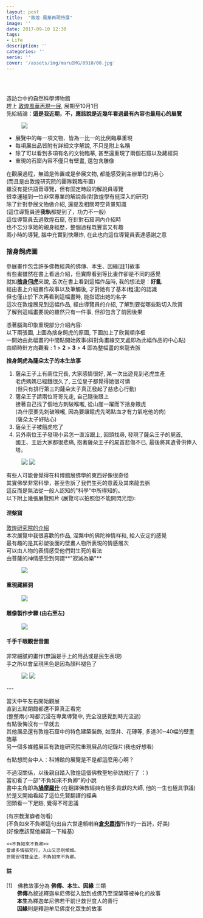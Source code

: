 ```yaml
---
layout: post
title:  "敦煌-風華再現特展"
image: ''
date: 2017-09-10 12:30
tags:
- Life
description: ''
categories: ''
serie: ''
cover: '/assets/img/maruIMG/0910/00.jpg'
---
```


<br />

<figure class="foto-legenda">
	<img src="{{ "/assets/img/maruIMG/0910/00.jpg"}}" alt="" >
</figure>

造訪台中的自然科學博物館<br />
趕上 [敦煌風華再現一展](http://web2.nmns.edu.tw/Exhibits/106/DunHuang/index.html), 展期至10月1日<br />
先給結論：**這是我近期，不，應該說是近幾年看過最有內容也最用心的展覽**<br />

<figure class="foto-legenda">
	<img src="{{ "/assets/img/maruIMG/0910/01.jpg"}}">
</figure>

* 展覽中的每一項文物、皆為一比一的比例臨摹重現<br />
* 每項展出品皆附有詳細文字解說, 不只是附上名稱<br />
* 除了可以看到多項有名的文物臨摹, 甚至還重現了兩個石窟以及藏經洞<br />
* 重現的石窟內容不僅只有壁畫, 還包含雕像<br />

在觀展過程，無論是佈置或是參展文物, 都能感受到主辦單位的用心<br />
(而且是由敦煌研究院的團隊親臨布置)<br />
雖沒有提供語音導覽，但有固定時段的解說員導覽<br />
很幸運碰到一位非常專業的解說員(對敦煌學有挺深入的研究)<br />
除了針對參展文物做介紹, 還提及相關時空背景知識<br />
(這位導覽員連**我執**都提到了，功力不一般)<br />
這位導覽員去過敦煌石窟, 在針對石窟洞內介紹時<br />
也不忘分享她的親身經歷，整個過程既豐富又有趣<br />
兩小時的導覽, 腦中充實到快爆炸, 在此也向這位導覽員表達感謝之意<br />

### 捨身飼虎圖
參展畫作包含許多佛教經典的佛傳、本生、因緣[註1]故事<br />
有些畫雖然在書上看過介紹，但實際看到等比畫作卻是不同的感覺<br />
就如[**捨身伺虎**]()來說, 首次在書上看到這幅作品時, 我的想法是：**好亂**<br />
經由書上介紹畫作故事以及筆觸後, 才對她有了基本(粗淺)的認識<br />
但也僅止於下次再看到這幅畫時, 能指認出她的名字<br />
這次在敦煌展見到這幅作品, 經由導覽員的介紹, 了解到要從哪些點切入欣賞<br />
了解到這幅畫要說的雖然只有一件事, 但卻包含了前因後果<br />

憑著腦海印象重現部分介紹內容:<br />
以下兩張圖, 上圖為捨身飼虎的原圖, 下圖加上了欣賞順序框<br />
一開始由此幅畫的中間點開始敘事(斜對角畫線交叉處即為此幅作品的中心點)<br />
由順時針方向觀看 : **1** > **2** > **3** > **4** 即為整幅畫的來龍去脈<br />

**捨身飼虎為薩朵太子的本生故事**<br />
1. 薩朵王子上有兩位兄長, 大家感情很好, 某一次出遊見到老虎生產<br />
   老虎媽媽已經餓很久了, 三位皇子都覺得她很可憐<br />
   (但只有排行第三的薩朵太子真正發起了慈悲心行動)<br />
2. 薩朵王子請兩位哥哥先走, 自己隨後跟上<br />
   接著自己找了個地方刺破喉嚨, 從山崖一躍而下捨身餵虎<br />
   (為什麼要先刺破喉嚨, 因為要讓餓虎先喝點血才有力氣吃他的肉)<br />
   (薩朵太子好貼心)<br />
3. 薩朵王子被餓虎吃了<br />
4. 另外兩位王子發現小弟怎一直沒跟上, 回頭找尋, 發現了薩朵王子的屍首, <br />
   國王、王后大家都很悲痛, 抱著薩朵王子的屍首悲傷不已, 最後將其遺骨供俸入塔。<br />

<figure class="foto-legenda">
	<img src="{{ "/assets/img/maruIMG/0910/06.jpg"}}">
	<img src="{{ "/assets/img/maruIMG/0910/06-1.gif"}}">
</figure>

有些人可能會覺得在科博館展佛學的東西好像很奇怪 <br />
其實佛學非常科學，甚至告訴了我們生死的意義及其來龍去脈<br />
這反而是無法從一般人認知的"科學"中所得知的。 <br />
以下附上幾張展覽照片 (展覽可以拍照但不能開閃光燈): <br />

#### 涅槃窟
[敦煌研究院的介紹](http://tour.dha.ac.cn/content.aspx?id=574582425049)<br />
本次展覽中我很喜歡的作品, 涅槃中的佛陀神情祥和, 給人安定的感覺<br />
最有趣的是其彩塑後面的壁畫人物所表現的情感層次<br />
可以由人物的表情感受他們對生死的看法<br />
由菩薩的神情感受到何謂**"寂滅為樂"**<br />
<figure class="foto-legenda">
	<img src="{{ "/assets/img/maruIMG/0910/00.jpg"}}">
</figure>

#### 重現藏經洞
<figure class="foto-legenda">
	<img src="{{ "/assets/img/maruIMG/0910/02.jpg"}}">
</figure>

#### 雕像製作步驟 (由右至左)
<figure class="foto-legenda">
	<img src="{{ "/assets/img/maruIMG/0910/05.jpg"}}">
</figure>

#### 千手千眼觀世音圖
非常細膩的畫作(無論是手上的用品或是民生表現)<br />
手之所以會呈現黑色是因為顏料褪色了<br />
<figure class="foto-legenda">
	<img src="{{ "/assets/img/maruIMG/0910/03.jpg"}}">
	<img src="{{ "/assets/img/maruIMG/0910/04.jpg"}}">
</figure>
---

當天中午左右開始觀展<br />
直到五點閉館都還不算真正看完 <br />
(整整兩小時都沉浸在專業導覽中, 完全沒感覺到時光流逝)<br />
有點後悔沒有一早就去 <br />
其他展品還有敦煌石窟中的特色建築裝飾, 如藻井、花磚等, 多達30~40幅的壁畫臨摹<br />
另一個多媒體展區有敦煌研究院重現展品的記錄片(我也好想看) <br />


有點想問台中人：科博館的展覽是不是都這麼用心啊？ <br />

不過沒關係，以後親自踏入敦煌這個佛教聖地參訪就行了 ：) <br />
當初看了一部"不負如來不負卿"的小說 <br />
書中主角即為[**鳩摩羅什**](https://zh.wikipedia.org/wiki/%E9%B8%A0%E6%91%A9%E7%BD%97%E4%BB%80)
(在翻譯佛教經典有極多貢獻的大師, 他的一生也極具爭議)<br />
於是又開始看起了這位先賢翻譯的經典 <br />
回頭看一下足跡, 覺得不可思議 <br />

(有宗教潔癖者勿看)<br />
(不負如來不負卿這句出自六世達賴喇麻[**倉央嘉措**](https://zh.wikiquote.org/zh-tw/%E4%BB%93%E5%A4%AE%E5%98%89%E6%8E%AA)所作的一首詩，好美) <br />
(好像應該幫他編寫一下維基)<br />


```
<<不負如來不負卿>>
曾慮多情損梵行，入山又恐別傾城。
世間安得雙全法，不負如來不負卿。
```

#### 註
[1]　佛教故事分為 **佛傳、本生、因緣** 三類<br />
　　**佛傳**為敘述釋迦牟尼佛從入胎到成佛乃至涅槃等被神化的故事<br />
　　**本生**為釋迦牟尼佛若干前世救世度人的善行<br />
　　**因緣**則是釋迦牟尼佛度化眾生的故事<br />










